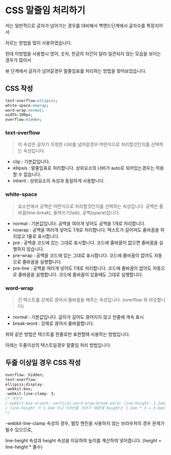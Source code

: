 # CSS 말줄임 처리하기

저는 일반적으로 글자가 넘어가는 경우를 대비해서 백엔드단계에서 글자수를 특정지어서

자르는 방법을 많이 사용하였습니다.

헌데 이방법을 사용할시 영어, 숫자, 한글의 자간이 달라 일관되지 않는 모습을 보이는 경우가 많아서

뷰 단계에서 글자가 넘어갈경우 말줄임표를 처리하는 방법을 찾아보았습니다.

## CSS 작성

```css
text-overflow:ellipsis;
white-space:nowrap;
word-wrap:normal;
width:100px;
overflow:hidden;
```



### text-overflow

> 이 속성은 글자가 지정한 너비를 넘어갈경우 어떤식으로 처리할것인지를 선택하는 속성입니다.

- clip : 기본값입니다.
- ellipsis : 말줄임표로 처리합니다. 상위요소의 너비가 auto로 되어있는경우는 적용할 수 없습니다.
- inherit : 상위요소의 속성과 동일하게 사용합니다.

### white-space

> 요소안에서 공백은 어떤식으로 처리할것인지를 선택하는 속성입니다.  공백은 줄바꿈(line-break), 들여쓰기(tab), 공백(space)입니다.

- normal : 기본값입니다. 공백을 여러개 넣어도 공백을 1개로 처리합니다.
- nowrap : 공백을 여러개 넣어도 1개로 처리합니다. 텍스트가 길어져도 줄바꿈을 하지않고 1줄로 표시합니다.
- pre : 공백을 코드에 있는 그대로 표시합니다. 코드에 줄바꿈이 없으면 줄바꿈을 실행하지 않습니다.
- pre-wrap : 공백을 코드에 있는 그대로 표시합니다. 코드에 줄바꿈이 없어도 자동으로 줄바꿈을 실행합니다.
- pre-line : 공백을 여러개 넣어도 1개로 처리합니다. 코드에 줄바꿈이 없어도 자동으로 줄바꿈을 실행합니다. 코드에 줄바꿈이 있을때도 그대로 실행합니다.

### word-wrap

> 긴 텍스트를 강제로 끊어서 줄바꿈을 해주는 속성입니다. (overflow 와 비슷합니다)

- normal : 기본값입니다. 글자가 길어도 끊어지지 않고 한줄에 계속 표시
- break-word : 강제로 끊어서 줄바꿈합니다.

 

위와 같은 방법은 텍스트를 한줄로만 표현할때 사용하는 방법입니다.

아래는 두줄이상의 텍스트일경우 말줄임 처리 방법입니다.

## 두줄 이상일 경우 CSS 작성

```css
overflow: hidden;
text-overflow: 
ellipsis;display: 
-webkit-box;
-webkit-line-clamp: 3; 
/* 라인수 
/-webkit-box-orient: vertical;word-wrap:break-word; line-height: 1.2em;height: 3.6em; 
/ line-height 가 1.2em 이고 3라인을 자르기 때문에 height는 1.2em * 3 = 3.6em 
*/
```



-webkit-line-clamp 속성의 경우, 웹킷 엔진을 사용하지 않는 브라우져의 경우 문제가 될수 있으므로,

line-height 속성과 height 속성을 이요하여 높이를 계산하여 넣어줍니다. (height = line-height * 줄수)

 